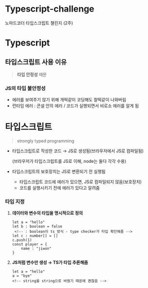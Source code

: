 # Typescript-challenge
노마드코더 타입스크립트 챌린지 (2주)
# Typescript

## 타입스크립트 사용 이유

> **타입 안정성** 때문
> 

### JS의 타입 불안정성

- 에러를 보여주기 않기 위해 개떡같이 코딩해도 찰떡같이 나와버림
- 런타임 에러 : 콘설 안의 에러 / 코드가 실행되면서 비로소 에러를 알게 됨

# 타입스크립트

> strongly typed programming
> 
- 타입스크립트로 작성한 코드 → JS로 생성됨(브라우저에서 JS로 컴파일됨)
    
    (브라우저가 타입스크립트를 JS로 이해, node는 둘다 각각 수용)
    
- 타입스크립트의 보호장치는 JS로 변환되기 전 실행됨
    - 타입스크립트 코드에 에러가 있으면, JS로 컴파일되지 않음(보호장치)
    - 코드를 실행시키기 전에 에러가 있다고 알려줌

### 타입 지정

1. **데이터와 변수의 타입을 명시적으로 정의**
    
    ```tsx
    let a = "hello"
    let b : boolean = false
     <!-- : boolean이 ts 방식 - type checker가 타입 확인해줌 -->
    let c : number[] = []
    c.push(1)
    const player = {
    	name : "jiwon"
    }
    ```
    
2. **JS처럼 변수만 생성 → TS가 타입 추론해줌**
    
    ```tsx
    let a = "hello"
    a = "bye"
    <!-- string을 string으로 바꿨기 때문에 괜찮음 -->
    ```